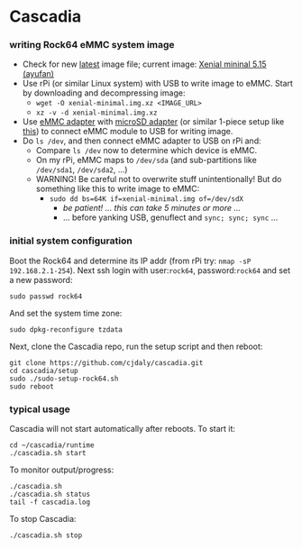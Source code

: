 
# Cascadia

### writing Rock64 eMMC system image

* Check for new [latest](https://github.com/ayufan-rock64/linux-build/releases/latest) image file; current image: [Xenial mininal 5.15 (ayufan)](https://github.com/ayufan-rock64/linux-build/releases/download/0.5.15/xenial-minimal-rock64-0.5.15-136-arm64.img.xz)
* Use rPi (or similar Linux system) with USB to write image to eMMC. Start by downloading and decompressing image:
  * `wget -O xenial-minimal.img.xz <IMAGE_URL>`
  * `xz -v -d xenial-minimal.img.xz`
* Use [eMMC adapter](https://ameridroid.com/products/emmc-adapter) with [microSD adapter](https://ameridroid.com/products/transcend-usb30-microsd-adapter) (or similar 1-piece setup like [this](https://www.pine64.org/?product=usb-adapter-for-emmc-module)) to connect eMMC module to USB for writing image.
* Do `ls /dev`, and then connect eMMC adapter to USB on rPi and:
  * Compare `ls /dev` now to determine which device is eMMC.
  * On my rPi, eMMC maps to `/dev/sda` (and sub-partitions like `/dev/sda1`, `/dev/sda2`, ...)
  * WARNING! Be careful not to overwrite stuff unintentionally! But do something like this to write image to eMMC:
    * `sudo dd bs=64K if=xenial-minimal.img of=/dev/sdX`
      * _be patient! ... this can take 5 minutes or more ..._
      * ... before yanking USB, genuflect and `sync; sync; sync` ...

### initial system configuration

Boot the Rock64 and determine its IP addr (from rPi try: `nmap -sP 192.168.2.1-254`). Next ssh login with user:`rock64`, password:`rock64` and set a new password:

    sudo passwd rock64

And set the system time zone:

    sudo dpkg-reconfigure tzdata

Next, clone the Cascadia repo, run the setup script and then reboot:

    git clone https://github.com/cjdaly/cascadia.git
    cd cascadia/setup
    sudo ./sudo-setup-rock64.sh
    sudo reboot
    
### typical usage

Cascadia will not start automatically after reboots. To start it:

    cd ~/cascadia/runtime
    ./cascadia.sh start

To monitor output/progress:

    ./cascadia.sh
    ./cascadia.sh status
    tail -f cascadia.log

To stop Cascadia:

    ./cascadia.sh stop

